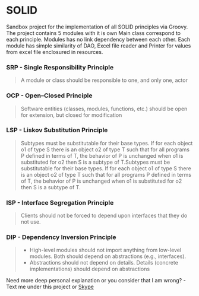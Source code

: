 # SOLID
Sandbox project for the implementation of all SOLID principles via Groovy. The project contains 5 modules with it is own Main class correspond to each principle. Modules has no link dependency between each other. Each module has simple similarity of DAO, Excel file reader and Printer for values from excel file enclosured in resources.

### SRP - Single Responsibility Principle
> A module or class should be responsible to one, and only one, actor

### OCP - Open–Closed Principle
> Software entities (classes, modules, functions, etc.) should be open for extension, but closed for modification

### LSP - Liskov Substitution Principle
> Subtypes must be substitutable for their base types. If for each object o1 of type S there is an object o2 of type T such that for all programs P defined in terms of T, the behavior of P is unchanged when o1 is substituted for o2 then S is a subtype of T.Subtypes must be substitutable for their base types. If for each object o1 of type S there is an object o2 of type T such that for all programs P defined in terms of T, the behavior of P is unchanged when o1 is substituted for o2 then S is a subtype of T.

### ISP - Interface Segregation Principle
> Clients should not be forced to depend upon interfaces that they do not use.

### DIP - Dependency Inversion Principle
> - High-level modules should not import anything from low-level modules. Both should depend on abstractions (e.g., interfaces).
> - Abstractions should not depend on details. Details (concrete implementations) should depend on abstractions

Need more deep personal explanation or you consider that I am wrong? - Text me under this project or [Skype](https://join.skype.com/invite/kmRiJ31tfhkO "Skype") 
